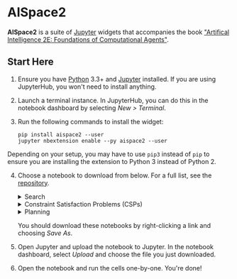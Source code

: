 # AISpace2

**AISpace2** is a suite of [Jupyter](http://jupyter.org) widgets that accompanies the book ["Artifical Intelligence 2E: Foundations of Computational Agents"](http://aipython.org).

## Start Here
1. Ensure you have [Python](http://python.org) 3.3+ and [Jupyter](http://jupyter.org) installed. If you are using JupyterHub, you won't need to install anything.

2. Launch a terminal instance. In JupyterHub, you can do this in the notebook dashboard by selecting _New > Terminal_.

3. Run the following commands to install the widget:

    ```
    pip install aispace2 --user
    jupyter nbextension enable --py aispace2 --user
    ```
Depending on your setup, you may have to use `pip3` instead of `pip` to ensure you are installing the extension to Python 3 instead of Python 2.

4. Choose a notebook to download from below. For a full list, see the [repository](https://github.com/AISpace2/AISpace2/tree/master/notebooks). 

    <details>
    <summary>Search</summary>
    <ul>
        <li>
        <a href="https://rawgit.com/AISpace2/AISpace2/master/notebooks/search/search.ipynb">A*, Multiple Path Pruning, Branch and Bound</a>
        </li>
    </ul>
    </details>

    <details>
    <summary>Constraint Satisfaction Problems (CSPs)</summary>
    <ul>
        <li>
        <a href="https://rawgit.com/AISpace2/AISpace2/master/notebooks/csp/solving_csp_with_search.ipynb">Solving CSPs using Search</a>
        </li>
        <li>
        <a href="https://rawgit.com/AISpace2/AISpace2/master/notebooks/csp/arc_consistency.ipynb">CSPs using Arc Consistency</a>
        </li>
    </ul>
    </details>

    <details>
    <summary>Planning</summary>
    <ul>
        <li>
        <a href="https://rawgit.com/AISpace2/AISpace2/master/notebooks/planning/forward_planning.ipynb">Forward Planning</a>
        </li>
        <li><a href="https://rawgit.com/AISpace2/AISpace2/master/notebooks/planning/regression_planning.ipynb">Regression Planning</a>
        </li>
    </ul>
    </details>

    You should download these notebooks by right-clicking a link and choosing _Save As_.

5. Open Jupyter and upload the notebook to Jupyter. In the notebook dashboard, select _Upload_ and choose the file you just downloaded.

6. Open the notebook and run the cells one-by-one. You're done!
